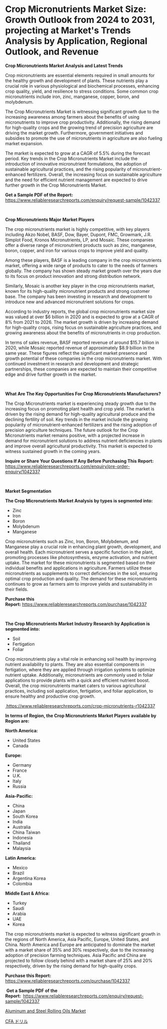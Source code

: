 <p><h1>Crop Micronutrients Market Size: Growth Outlook from 2024 to 2031, projecting at Market's Trends Analysis by Application, Regional Outlook, and Revenue</h1></p><p><strong>Crop Micronutrients Market Analysis and Latest Trends</strong></p>
<p><p>Crop micronutrients are essential elements required in small amounts for the healthy growth and development of plants. These nutrients play a crucial role in various physiological and biochemical processes, enhancing crop quality, yield, and resilience to stress conditions. Some common crop micronutrients include iron, zinc, manganese, copper, boron, and molybdenum.</p><p>The Crop Micronutrients Market is witnessing significant growth due to the increasing awareness among farmers about the benefits of using micronutrients to improve crop productivity. Additionally, the rising demand for high-quality crops and the growing trend of precision agriculture are driving the market growth. Furthermore, government initiatives and subsidies to promote the use of micronutrients in agriculture are also fueling market expansion.</p><p>The market is expected to grow at a CAGR of 5.5% during the forecast period. Key trends in the Crop Micronutrients Market include the introduction of innovative micronutrient formulations, the adoption of sustainable agricultural practices, and the rising popularity of micronutrient-enhanced fertilizers. Overall, the increasing focus on sustainable agriculture and the need for efficient nutrient management are expected to drive further growth in the Crop Micronutrients Market.</p></p>
<p><strong>Get a Sample PDF of the Report:&nbsp;</strong> <a href="https://www.reliableresearchreports.com/enquiry/request-sample/1042337">https://www.reliableresearchreports.com/enquiry/request-sample/1042337</a></p>
<p>&nbsp;</p>
<p><strong>Crop Micronutrients Major Market Players</strong></p>
<p><p>The crop micronutrients market is highly competitive, with key players including Akzo Nobel, BASF, Dow, Bayer, Dupont, FMC, Growmark, J.R. Simplot Food, Kronos Micronutrients, LP, and Mosaic. These companies offer a diverse range of micronutrient products such as zinc, manganese, boron, copper, and iron for various crops to improve yield and quality.</p><p>Among these players, BASF is a leading company in the crop micronutrients market, offering a wide range of products to cater to the needs of farmers globally. The company has shown steady market growth over the years due to its focus on product innovation and strong distribution network.</p><p>Similarly, Mosaic is another key player in the crop micronutrients market, known for its high-quality micronutrient products and strong customer base. The company has been investing in research and development to introduce new and advanced micronutrient solutions for crops.</p><p>According to industry reports, the global crop micronutrients market size was valued at over $6 billion in 2020 and is expected to grow at a CAGR of 8% from 2021 to 2026. The market growth is driven by increasing demand for high-quality crops, rising focus on sustainable agriculture practices, and growing awareness about the benefits of micronutrients in crop production.</p><p>In terms of sales revenue, BASF reported revenue of around $15.7 billion in 2020, while Mosaic reported revenue of approximately $8.9 billion in the same year. These figures reflect the significant market presence and growth potential of these companies in the crop micronutrients market. With continued investment in research and development and strategic partnerships, these companies are expected to maintain their competitive edge and drive further growth in the market.</p></p>
<p>&nbsp;</p>
<p><strong>What Are The Key Opportunities For Crop Micronutrients Manufacturers?</strong></p>
<p><p>The Crop Micronutrients market is experiencing steady growth due to the increasing focus on promoting plant health and crop yield. The market is driven by the rising demand for high-quality agricultural produce and the declining fertility of soil. Key trends in the market include the growing popularity of micronutrient-enhanced fertilizers and the rising adoption of precision agriculture techniques. The future outlook for the Crop Micronutrients market remains positive, with a projected increase in demand for micronutrient solutions to address nutrient deficiencies in plants and improve overall agricultural productivity. This market is expected to witness sustained growth in the coming years.</p></p>
<p><strong>Inquire or Share Your Questions If Any Before Purchasing This Report:</strong> <a href="https://www.reliableresearchreports.com/enquiry/pre-order-enquiry/1042337">https://www.reliableresearchreports.com/enquiry/pre-order-enquiry/1042337</a></p>
<p>&nbsp;</p>
<p><strong>Market Segmentation</strong></p>
<p><strong>The Crop Micronutrients Market Analysis by types is segmented into:</strong></p>
<p><ul><li>Zinc</li><li>Iron</li><li>Boron</li><li>Molybdenum</li><li>Manganese</li></ul></p>
<p><p>Crop micronutrients such as Zinc, Iron, Boron, Molybdenum, and Manganese play a crucial role in enhancing plant growth, development, and overall health. Each micronutrient serves a specific function in the plant, promoting processes like photosynthesis, enzyme activation, and nutrient uptake. The market for these micronutrients is segmented based on their individual benefits and applications in agriculture. Farmers utilize these micronutrients as supplements to correct deficiencies in the soil, ensuring optimal crop production and quality. The demand for these micronutrients continues to grow as farmers aim to improve yields and sustainability in their fields.</p></p>
<p><strong>Purchase this Report:&nbsp;</strong><a href="https://www.reliableresearchreports.com/purchase/1042337">https://www.reliableresearchreports.com/purchase/1042337</a></p>
<p>&nbsp;</p>
<p><strong>The Crop Micronutrients Market Industry Research by Application is segmented into:</strong></p>
<p><ul><li>Soil</li><li>Fertigation</li><li>Foliar</li></ul></p>
<p><p>Crop micronutrients play a vital role in enhancing soil health by improving nutrient availability to plants. They are also essential components in fertigation, where they are applied through irrigation systems to optimize nutrient uptake. Additionally, micronutrients are commonly used in foliar applications to provide plants with a quick and efficient nutrient boost. Overall, the crop micronutrients market caters to various agricultural practices, including soil application, fertigation, and foliar application, to ensure healthy and productive crop growth.</p></p>
<p><a href="https://www.reliableresearchreports.com/crop-micronutrients-r1042337">&nbsp;https://www.reliableresearchreports.com/crop-micronutrients-r1042337</a></p>
<p><strong>In terms of Region, the Crop Micronutrients Market Players available by Region are:</strong></p>
<p>
    <p> <strong> North America: </strong>
        <ul>
            <li>United States</li>
            <li>Canada</li>
        </ul>
        </p> 
    <p> <strong> Europe: </strong>
        <ul>
            <li>Germany</li>
            <li>France</li>
            <li>U.K.</li>
            <li>Italy</li>
            <li>Russia</li>
        </ul>
        </p> 
    <p> <strong> Asia-Pacific: </strong>
        <ul>
            <li>China</li>
            <li>Japan</li>
            <li>South Korea</li>
            <li>India</li>
            <li>Australia</li>
            <li>China Taiwan</li>
            <li>Indonesia</li>
            <li>Thailand</li>
            <li>Malaysia</li>
        </ul>
        </p> 
    <p> <strong> Latin America: </strong>
        <ul>
            <li>Mexico</li>
            <li>Brazil</li>
            <li>Argentina Korea</li>
            <li>Colombia</li>
        </ul>
        </p> 
    <p> <strong> Middle East & Africa: </strong>
        <ul>
            <li>Turkey</li>
            <li>Saudi</li>
            <li>Arabia</li>
            <li>UAE</li>
            <li>Korea</li>
        </ul>
    </p>
    </p>
<p><p>The crop micronutrients market is expected to witness significant growth in the regions of North America, Asia Pacific, Europe, United States, and China. North America and Europe are anticipated to dominate the market with a market share of 35% and 30% respectively, due to the increasing adoption of precision farming techniques. Asia Pacific and China are projected to follow closely behind with a market share of 25% and 20% respectively, driven by the rising demand for high-quality crops.</p></p>
<p><strong>Purchase this Report: </strong><a href="https://www.reliableresearchreports.com/purchase/1042337">https://www.reliableresearchreports.com/purchase/1042337</a></p>
<p>&nbsp;<strong>Get a Sample PDF of the Report:&nbsp;&nbsp;</strong><a href="https://www.reliableresearchreports.com/enquiry/request-sample/1042337">https://www.reliableresearchreports.com/enquiry/request-sample/1042337</a></p>
<p><strong></strong></p>
<p><p><a href="https://github.com/khadijahesham19/Market-Research-Report-List-1/blob/main/aluminum-and-steel-rolling-oils-market.md">Aluminum and Steel Rolling Oils Market</a></p><p><a href="https://github.com/AriMuller2009/Market-Research-Report-List-2/blob/main/5180023119425.md">CFA ドリル</a></p></p>